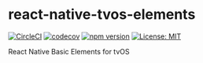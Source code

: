# react-native-tvos-elements
[![CircleCI](https://circleci.com/gh/cyanideio/react-native-tvos-elements/tree/dev.svg?style=shield)](https://circleci.com/gh/cyanideio/react-native-tvos-elements/tree/dev) [![codecov](https://codecov.io/gh/cyanideio/react-native-tvos-elements/branch/dev/graph/badge.svg)](https://codecov.io/gh/cyanideio/react-native-tvos-elements) [![npm version](https://badge.fury.io/js/react-native-tvos-elements.svg)](https://badge.fury.io/js/react-native-tvos-elements) [![License: MIT](https://img.shields.io/badge/License-MIT-yellow.svg)](https://opensource.org/licenses/MIT)

React Native Basic Elements for tvOS
